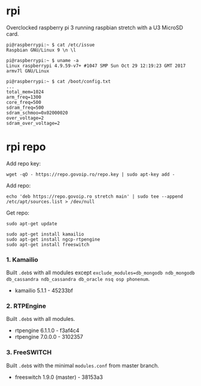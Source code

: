 # rpi
Overclocked raspberry pi 3 running raspbian stretch with a U3 MicroSD card.

```
pi@raspberrypi:~ $ cat /etc/issue
Raspbian GNU/Linux 9 \n \l
```

```
pi@raspberrypi:~ $ uname -a
Linux raspberrypi 4.9.59-v7+ #1047 SMP Sun Oct 29 12:19:23 GMT 2017 armv7l GNU/Linux
```

```
pi@raspberrypi:~ $ cat /boot/config.txt
...
total_mem=1024
arm_freq=1300
core_freq=500
sdram_freq=500
sdram_schmoo=0x02000020
over_voltage=2
sdram_over_voltage=2
```




# rpi repo
Add repo key:

```
wget -qO - https://repo.govoip.ro/repo.key | sudo apt-key add -
```


Add repo:

```
echo 'deb https://repo.govoip.ro stretch main' | sudo tee --append /etc/apt/sources.list > /dev/null
```


Get repo:

```
sudo apt-get update

sudo apt-get install kamailio
sudo apt-get install ngcp-rtpengine
sudo apt-get install freeswitch
```




### 1. Kamailio
Built `.deb`s with all modules except `exclude_modules=db_mongodb ndb_mongodb db_cassandra ndb_cassandra db_oracle nsq osp phonenum`.

- kamailio 5.1.1 - 45233bf




### 2. RTPEngine
Built `.deb`s with all modules.

- rtpengine 6.1.1.0 - f3af4c4
- rtpengine 7.0.0.0 - 3102357




### 3. FreeSWITCH
Built `.deb`s with the minimal `modules.conf` from master branch.

- freeswitch 1.9.0 (master) - 38153a3
